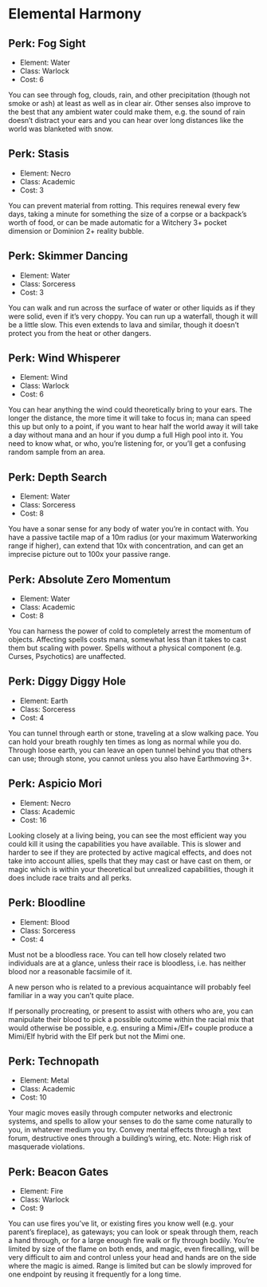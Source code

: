 # Elemental Harmony

## Perk: Fog Sight
- Element: Water
- Class: Warlock
- Cost: 6

You can see through fog, clouds, rain, and other precipitation (though not smoke or ash) at least as well as in clear air. Other senses also improve to the best that any ambient water could make them, e.g. the sound of rain doesn’t distract your ears and you can hear over long distances like the world was blanketed with snow.


## Perk: Stasis
- Element: Necro
- Class: Academic
- Cost: 3

You can prevent material from rotting. This requires renewal every few days, taking a minute for something the size of a corpse or a backpack’s worth of food, or can be made automatic for a Witchery 3+ pocket dimension or Dominion 2+ reality bubble.


## Perk: Skimmer Dancing
- Element: Water
- Class: Sorceress
- Cost: 3

You can walk and run across the surface of water or other liquids as if they were solid, even if it’s very choppy. You can run up a waterfall, though it will be a little slow. This even extends to lava and similar, though it doesn’t protect you from the heat or other dangers.


## Perk: Wind Whisperer
- Element: Wind
- Class: Warlock
- Cost: 6

You can hear anything the wind could theoretically bring to your ears. The longer the distance, the more time it will take to focus in; mana can speed this up but only to a point, if you want to hear half the world away it will take a day without mana and an hour if you dump a full High pool into it. You need to know what, or who, you’re listening for, or you’ll get a confusing random sample from an area.


## Perk: Depth Search
- Element: Water
- Class: Sorceress
- Cost: 8

You have a sonar sense for any body of water you’re in contact with. You have a passive tactile map of a 10m radius (or your maximum Waterworking range if higher), can extend that 10x with concentration, and can get an imprecise picture out to 100x your passive range.


## Perk: Absolute Zero Momentum
- Element: Water
- Class: Academic
- Cost: 8

You can harness the power of cold to completely arrest the momentum of objects. Affecting spells costs mana, somewhat less than it takes to cast them but scaling with power. Spells without a physical component (e.g. Curses, Psychotics) are unaffected.


## Perk: Diggy Diggy Hole
- Element: Earth
- Class: Sorceress
- Cost: 4

You can tunnel through earth or stone, traveling at a slow walking pace. You can hold your breath roughly ten times as long as normal while you do. Through loose earth, you can leave an open tunnel behind you that others can use; through stone, you cannot unless you also have Earthmoving 3+.


## Perk: Aspicio Mori
- Element: Necro
- Class: Academic
- Cost: 16

Looking closely at a living being, you can see the most efficient way you could kill it using the capabilities you have available. This is slower and harder to see if they are protected by active magical effects, and does not take into account allies, spells that they may cast or have cast on them, or magic which is within your theoretical but unrealized capabilities, though it does include race traits and all perks.


## Perk: Bloodline
- Element: Blood
- Class: Sorceress
- Cost: 4

Must not be a bloodless race. You can tell how closely related two individuals are at a glance, unless their race is bloodless, i.e. has neither blood nor a reasonable facsimile of it.

A new person who is related to a previous acquaintance will probably feel familiar in a way you can’t quite place.

If personally procreating, or present to assist with others who are, you can manipulate their blood to pick a possible outcome within the racial mix that would otherwise be possible, e.g. ensuring a Mimi+/Elf+ couple produce a Mimi/Elf hybrid with the Elf perk but not the Mimi one.


## Perk: Technopath
- Element: Metal
- Class: Academic
- Cost: 10

Your magic moves easily through computer networks and electronic systems, and spells to allow your senses to do the same come naturally to you, in whatever medium you try. Convey mental effects through a text forum, destructive ones through a building’s wiring, etc. Note: High risk of masquerade violations.


## Perk: Beacon Gates
- Element: Fire
- Class: Warlock
- Cost: 9

You can use fires you’ve lit, or existing fires you know well (e.g. your parent’s fireplace), as gateways; you can look or speak through them, reach a hand through, or for a large enough fire walk or fly through bodily. You’re limited by size of the flame on both ends, and magic, even firecalling, will be very difficult to aim and control unless your head and hands are on the side where the magic is aimed. Range is limited but can be slowly improved for one endpoint by reusing it frequently for a long time.
